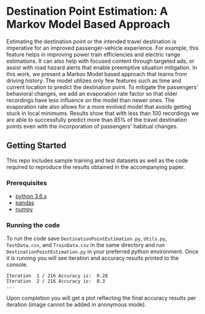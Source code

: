 # Destination Point Estimation: A Markov Model Based Approach

Estimating the destination point or the intended travel destination is imperative for an improved passenger-vehicle experience. For example, this feature helps in improving power train efficiencies and electric range estimations. It can also help with focused content through targeted ads, or assist with road hazard alerts that enable preemptive situation mitigation. In this work, we present a Markov Model based approach that learns from driving history. The model utilizes only few features such as time and current location to predict the destination point. To mitigate the passengers' behavioral changes, we add an evaporation rate factor so that older recordings have less influence on the model than newer ones. The evaporation rate also allows for a more evolved model that avoids getting stuck in local minimums. Results show that with less than 100 recordings we are able to successfully predict more than 85\% of the travel destination points even with the incorporation of passengers' habitual changes.

## Getting Started

This repo includes sample training and test datasets as well as the code required to reproduce the results obtained in the accompanying paper.

### Prerequisites

* [python 3.6.x](https://www.python.org/downloads/release/python-368/)
* [pandas](https://pandas.pydata.org)
* [numpy](http://www.numpy.org)

### Running the code

To run the code save `DestinationPointEstimation.py`, `Utils.py`, `TestData.csv`, and `TrainData.csv` in the same directory and run `DestinationPointEstimation.py` in your preferred python environment. Once it is running you will see iteration and accuracy results printed to the console. 

```
Iteration  1 / 216 Accuracy is:  0.28
Iteration  2 / 216 Accuracy is:  0.3
...
```

Upon completion you will get a plot reflecting the final accuracy results per iteration (image cannot be added in anonymous mode).
